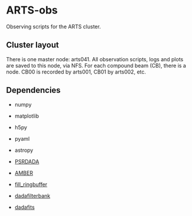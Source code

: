 # ARTS-obs

Observing scripts for the ARTS cluster.

## Cluster layout

There is one master node: arts041. All observation scripts, logs and plots are saved to this node, via NFS. For each compound beam (CB), there is a node. CB00 is recorded by arts001, CB01 by arts002, etc.

## Dependencies

- numpy
- matplotlib
- h5py
- pyaml
- astropy

- [PSRDADA](http://psrdada.sourceforge.net/current)
- [AMBER](https://github.com/AA-ALERT/AMBER_setup)
- [fill_ringbuffer](https://github.com/AA-ALERT/ringbuffer-sc4)
- [dadafilterbank](https://github.com/AA-ALERT/dadafilterbank)
- [dadafits](https://github.com/AA-ALERT/dadafits)

